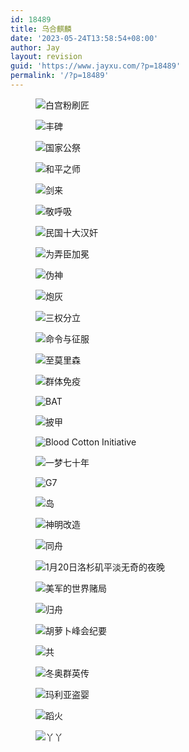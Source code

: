 ```yaml
---
id: 18489
title: 乌合麒麟
date: '2023-05-24T13:58:54+08:00'
author: Jay
layout: revision
guid: 'https://www.jayxu.com/?p=18489'
permalink: '/?p=18489'
---
```


<!-- wp:jetpack/tiled-gallery {"columnWidths":[["35.68425","29.31019","35.00556"],["52.74384","47.25616"],["26.19599","46.70653","27.09748"],["52.49002","47.50998"],["69.12123","30.87877"],["36.71094","63.28906"],["42.13395","57.86605"],["24.51419","75.48581"],["65.35284","34.64716"]],"ids":[17513,17514,17515,17516,17517,17518,17519,17520,17523,17524,17525,17526,17527,17528,17529,17581,17582,17628,17630,17656,17751,17825,17829,17858,17864,17910,18065,18068,18102,18125,18488]} -->
<div class="wp-block-jetpack-tiled-gallery aligncenter is-style-rectangular"><div class="tiled-gallery__gallery"><div class="tiled-gallery__row"><div class="tiled-gallery__col" style="flex-basis:35.68425%"><figure class="tiled-gallery__item"><img alt="白宫粉刷匠" data-height="2000" data-id="17513" data-link="https://www.jayxu.com/wuheqilin/%e7%99%bd%e5%ae%ab%e7%b2%89%e5%88%b7%e5%8c%a0" data-url="https://www.jayxu.com/log/wp-content/uploads/2021/03/白宫粉刷匠-1280x720.jpg" data-width="3554" src="https://i1.wp.com/www.jayxu.com/log/wp-content/uploads/2021/03/%E7%99%BD%E5%AE%AB%E7%B2%89%E5%88%B7%E5%8C%A0-1280x720.jpg?ssl=1" data-amp-layout="responsive"/></figure><figure class="tiled-gallery__item"><img alt="丰碑" data-height="2453" data-id="17514" data-link="https://www.jayxu.com/wuheqilin/%e4%b8%b0%e7%a2%91" data-url="https://www.jayxu.com/log/wp-content/uploads/2021/03/丰碑-1280x785.jpg" data-width="4000" src="https://i2.wp.com/www.jayxu.com/log/wp-content/uploads/2021/03/%E4%B8%B0%E7%A2%91-1280x785.jpg?ssl=1" data-amp-layout="responsive"/></figure></div><div class="tiled-gallery__col" style="flex-basis:29.31019%"><figure class="tiled-gallery__item"><img alt="国家公祭" data-height="3602" data-id="17515" data-link="https://www.jayxu.com/wuheqilin/%e5%9b%bd%e5%ae%b6%e5%85%ac%e7%a5%ad" data-url="https://www.jayxu.com/log/wp-content/uploads/2021/03/国家公祭-1280x1859.jpg" data-width="2480" src="https://i0.wp.com/www.jayxu.com/log/wp-content/uploads/2021/03/%E5%9B%BD%E5%AE%B6%E5%85%AC%E7%A5%AD-1280x1859.jpg?ssl=1" data-amp-layout="responsive"/></figure></div><div class="tiled-gallery__col" style="flex-basis:35.00556%"><figure class="tiled-gallery__item"><img alt="和平之师" data-height="2000" data-id="17516" data-link="https://www.jayxu.com/wuheqilin/%e5%92%8c%e5%b9%b3%e4%b9%8b%e5%b8%88" data-url="https://www.jayxu.com/log/wp-content/uploads/2021/03/和平之师-1280x815.jpg" data-width="3143" src="https://i1.wp.com/www.jayxu.com/log/wp-content/uploads/2021/03/%E5%92%8C%E5%B9%B3%E4%B9%8B%E5%B8%88-1280x815.jpg?ssl=1" data-amp-layout="responsive"/></figure><figure class="tiled-gallery__item"><img alt="剑来" data-height="2251" data-id="17517" data-link="https://www.jayxu.com/wuheqilin/%e5%89%91%e6%9d%a5" data-url="https://www.jayxu.com/log/wp-content/uploads/2021/03/剑来-1280x720.jpg" data-width="4000" src="https://i2.wp.com/www.jayxu.com/log/wp-content/uploads/2021/03/%E5%89%91%E6%9D%A5-1280x720.jpg?ssl=1" data-amp-layout="responsive"/></figure></div></div><div class="tiled-gallery__row"><div class="tiled-gallery__col" style="flex-basis:52.74384%"><figure class="tiled-gallery__item"><img alt="敬呼吸" data-height="1988" data-id="17518" data-link="https://www.jayxu.com/wuheqilin/%e6%95%ac%e5%91%bc%e5%90%b8" data-url="https://www.jayxu.com/log/wp-content/uploads/2021/03/敬呼吸-1280x716.jpg" data-width="3554" src="https://i2.wp.com/www.jayxu.com/log/wp-content/uploads/2021/03/%E6%95%AC%E5%91%BC%E5%90%B8-1280x716.jpg?ssl=1" data-amp-layout="responsive"/></figure></div><div class="tiled-gallery__col" style="flex-basis:47.25616%"><figure class="tiled-gallery__item"><img alt="民国十大汉奸" data-height="2000" data-id="17519" data-link="https://www.jayxu.com/wuheqilin/%e6%b0%91%e5%9b%bd%e5%8d%81%e5%a4%a7%e6%b1%89%e5%a5%b8" data-url="https://www.jayxu.com/log/wp-content/uploads/2021/03/民国十大汉奸-1280x800.jpg" data-width="3202" src="https://i0.wp.com/www.jayxu.com/log/wp-content/uploads/2021/03/%E6%B0%91%E5%9B%BD%E5%8D%81%E5%A4%A7%E6%B1%89%E5%A5%B8-1280x800.jpg?ssl=1" data-amp-layout="responsive"/></figure></div></div><div class="tiled-gallery__row"><div class="tiled-gallery__col" style="flex-basis:26.19599%"><figure class="tiled-gallery__item"><img alt="为弄臣加冕" data-height="1307" data-id="17520" data-link="https://www.jayxu.com/wuheqilin/%e4%b8%ba%e5%bc%84%e8%87%a3%e5%8a%a0%e5%86%95" data-url="https://www.jayxu.com/log/wp-content/uploads/2021/03/为弄臣加冕-1280x726.jpg" data-width="2304" src="https://i0.wp.com/www.jayxu.com/log/wp-content/uploads/2021/03/%E4%B8%BA%E5%BC%84%E8%87%A3%E5%8A%A0%E5%86%95-1280x726.jpg?ssl=1" data-amp-layout="responsive"/></figure><figure class="tiled-gallery__item"><img alt="伪神" data-height="2376" data-id="17523" data-link="https://www.jayxu.com/wuheqilin/%e4%bc%aa%e7%a5%9e" data-url="https://www.jayxu.com/log/wp-content/uploads/2021/03/伪神-1280x743.jpg" data-width="4096" src="https://i1.wp.com/www.jayxu.com/log/wp-content/uploads/2021/03/%E4%BC%AA%E7%A5%9E-1280x743.jpg?ssl=1" data-amp-layout="responsive"/></figure><figure class="tiled-gallery__item"><img alt="炮灰" data-height="2731" data-id="17524" data-link="https://www.jayxu.com/wuheqilin/%e7%82%ae%e7%81%b0" data-url="https://www.jayxu.com/log/wp-content/uploads/2021/03/炮灰-1280x853.jpg" data-width="4096" src="https://i0.wp.com/www.jayxu.com/log/wp-content/uploads/2021/03/%E7%82%AE%E7%81%B0-1280x853.jpg?ssl=1" data-amp-layout="responsive"/></figure></div><div class="tiled-gallery__col" style="flex-basis:46.70653%"><figure class="tiled-gallery__item"><img alt="三权分立" data-height="2573" data-id="17525" data-link="https://www.jayxu.com/wuheqilin/%e4%b8%89%e6%9d%83%e5%88%86%e7%ab%8b" data-url="https://www.jayxu.com/log/wp-content/uploads/2021/03/三权分立-1280x1317.jpg" data-width="2500" src="https://i0.wp.com/www.jayxu.com/log/wp-content/uploads/2021/03/%E4%B8%89%E6%9D%83%E5%88%86%E7%AB%8B-1280x1317.jpg?ssl=1" data-amp-layout="responsive"/></figure></div><div class="tiled-gallery__col" style="flex-basis:27.09748%"><figure class="tiled-gallery__item"><img alt="命令与征服" data-height="2389" data-id="17526" data-link="https://www.jayxu.com/wuheqilin/%e5%91%bd%e4%bb%a4%e4%b8%8e%e5%be%81%e6%9c%8d" data-url="https://www.jayxu.com/log/wp-content/uploads/2021/03/命令与征服-1280x764.jpeg" data-width="4000" src="https://i2.wp.com/www.jayxu.com/log/wp-content/uploads/2021/03/%E5%91%BD%E4%BB%A4%E4%B8%8E%E5%BE%81%E6%9C%8D-1280x764.jpeg?ssl=1" data-amp-layout="responsive"/></figure><figure class="tiled-gallery__item"><img alt="至莫里森" data-height="2566" data-id="17527" data-link="https://www.jayxu.com/wuheqilin/%e8%87%b3%e8%8e%ab%e9%87%8c%e6%a3%ae" data-url="https://www.jayxu.com/log/wp-content/uploads/2021/03/至莫里森-1280x758.jpg" data-width="4331" src="https://i0.wp.com/www.jayxu.com/log/wp-content/uploads/2021/03/%E8%87%B3%E8%8E%AB%E9%87%8C%E6%A3%AE-1280x758.jpg?ssl=1" data-amp-layout="responsive"/></figure><figure class="tiled-gallery__item"><img alt="群体免疫" data-height="2563" data-id="17528" data-link="https://www.jayxu.com/wuheqilin/%e7%be%a4%e4%bd%93%e5%85%8d%e7%96%ab" data-url="https://www.jayxu.com/log/wp-content/uploads/2021/03/群体免疫-1280x720.jpg" data-width="4554" src="https://i2.wp.com/www.jayxu.com/log/wp-content/uploads/2021/03/%E7%BE%A4%E4%BD%93%E5%85%8D%E7%96%AB-1280x720.jpg?ssl=1" data-amp-layout="responsive"/></figure></div></div><div class="tiled-gallery__row"><div class="tiled-gallery__col" style="flex-basis:52.49002%"><figure class="tiled-gallery__item"><img alt="BAT" data-height="4000" data-id="17529" data-link="https://www.jayxu.com/wuheqilin/bat" data-url="https://www.jayxu.com/log/wp-content/uploads/2021/03/BAT-1280x1809.jpeg" data-width="2830" src="https://i0.wp.com/www.jayxu.com/log/wp-content/uploads/2021/03/BAT-1280x1809.jpeg?ssl=1" data-amp-layout="responsive"/></figure></div><div class="tiled-gallery__col" style="flex-basis:47.50998%"><figure class="tiled-gallery__item"><img alt="披甲" data-height="3839" data-id="17581" data-link="https://www.jayxu.com/wuheqilin/%e6%8a%ab%e7%94%b2" data-url="https://www.jayxu.com/log/wp-content/uploads/2021/04/披甲-1280x1999.jpg" data-width="2458" src="https://i0.wp.com/www.jayxu.com/log/wp-content/uploads/2021/04/%E6%8A%AB%E7%94%B2-1280x1999.jpg?ssl=1" data-amp-layout="responsive"/></figure></div></div><div class="tiled-gallery__row"><div class="tiled-gallery__col" style="flex-basis:69.12123%"><figure class="tiled-gallery__item"><img alt="Blood Cotton Initiative" data-height="2544" data-id="17582" data-link="https://www.jayxu.com/wuheqilin/blood-cotton-initiative" data-url="https://www.jayxu.com/log/wp-content/uploads/2021/04/blood-cotton-initiative-1280x814.jpg" data-width="4000" src="https://i1.wp.com/www.jayxu.com/log/wp-content/uploads/2021/04/blood-cotton-initiative-1280x814.jpg?ssl=1" data-amp-layout="responsive"/></figure></div><div class="tiled-gallery__col" style="flex-basis:30.87877%"><figure class="tiled-gallery__item"><img alt="一梦七十年" data-height="1921" data-id="17628" data-link="https://www.jayxu.com/wuheqilin/%e4%b8%80%e6%a2%a6%e4%b8%83%e5%8d%81%e5%b9%b4" data-url="https://www.jayxu.com/log/wp-content/uploads/2021/06/一梦七十年-1280x960.jpg" data-width="2560" src="https://i0.wp.com/www.jayxu.com/log/wp-content/uploads/2021/06/%E4%B8%80%E6%A2%A6%E4%B8%83%E5%8D%81%E5%B9%B4-1280x960.jpg?ssl=1" data-amp-layout="responsive"/></figure><figure class="tiled-gallery__item"><img alt="G7" data-height="1333" data-id="17630" data-link="https://www.jayxu.com/wuheqilin/g7" data-url="https://www.jayxu.com/log/wp-content/uploads/2021/06/G7-1280x853.jpg" data-width="2000" src="https://i2.wp.com/www.jayxu.com/log/wp-content/uploads/2021/06/G7-1280x853.jpg?ssl=1" data-amp-layout="responsive"/></figure></div></div><div class="tiled-gallery__row"><div class="tiled-gallery__col" style="flex-basis:36.71094%"><figure class="tiled-gallery__item"><img alt="岛" data-height="1439" data-id="17656" data-link="https://www.jayxu.com/wuheqilin/%e5%b2%9b" data-url="https://www.jayxu.com/log/wp-content/uploads/2021/06/岛-1280x720.jpg" data-width="2560" src="https://i1.wp.com/www.jayxu.com/log/wp-content/uploads/2021/06/%E5%B2%9B-1280x720.jpg?ssl=1" data-amp-layout="responsive"/></figure><figure class="tiled-gallery__item"><img alt="神明改造" data-height="1637" data-id="17751" data-link="https://www.jayxu.com/wuheqilin/%e7%a5%9e%e6%98%8e%e6%94%b9%e9%80%a0" data-url="https://www.jayxu.com/log/wp-content/uploads/2021/08/神明改造-1280x818.jpg" data-width="2560" src="https://i2.wp.com/www.jayxu.com/log/wp-content/uploads/2021/08/%E7%A5%9E%E6%98%8E%E6%94%B9%E9%80%A0-1280x818.jpg?ssl=1" data-amp-layout="responsive"/></figure></div><div class="tiled-gallery__col" style="flex-basis:63.28906%"><figure class="tiled-gallery__item"><img alt="同舟" data-height="2461" data-id="17825" data-link="https://www.jayxu.com/wuheqilin/%e5%90%8c%e8%88%9f" data-url="https://www.jayxu.com/log/wp-content/uploads/2021/08/同舟-1280x898.jpg" data-width="3508" src="https://i1.wp.com/www.jayxu.com/log/wp-content/uploads/2021/08/%E5%90%8C%E8%88%9F-1280x898.jpg?ssl=1" data-amp-layout="responsive"/></figure></div></div><div class="tiled-gallery__row"><div class="tiled-gallery__col" style="flex-basis:42.13395%"><figure class="tiled-gallery__item"><img alt="1月20日洛杉矶平淡无奇的夜晚" data-height="2169" data-id="17829" data-link="https://www.jayxu.com/wuheqilin/1%e6%9c%8820%e6%97%a5%e6%b4%9b%e6%9d%89%e7%9f%b6%e5%b9%b3%e6%b7%a1%e6%97%a0%e5%a5%87%e7%9a%84%e5%a4%9c%e6%99%9a" data-url="https://www.jayxu.com/log/wp-content/uploads/2021/08/1月20日洛杉矶平淡无奇的夜晚-1280x791.jpg" data-width="3508" src="https://i2.wp.com/www.jayxu.com/log/wp-content/uploads/2021/08/1%E6%9C%8820%E6%97%A5%E6%B4%9B%E6%9D%89%E7%9F%B6%E5%B9%B3%E6%B7%A1%E6%97%A0%E5%A5%87%E7%9A%84%E5%A4%9C%E6%99%9A-1280x791.jpg?ssl=1" data-amp-layout="responsive"/></figure><figure class="tiled-gallery__item"><img alt="美军的世界赌局" data-height="2605" data-id="17858" data-link="https://www.jayxu.com/wuheqilin/%e7%be%8e%e5%86%9b%e7%9a%84%e4%b8%96%e7%95%8c%e8%b5%8c%e5%b1%80" data-url="https://www.jayxu.com/log/wp-content/uploads/2021/09/美军的世界赌局-1280x841.jpg" data-width="3965" src="https://i0.wp.com/www.jayxu.com/log/wp-content/uploads/2021/09/%E7%BE%8E%E5%86%9B%E7%9A%84%E4%B8%96%E7%95%8C%E8%B5%8C%E5%B1%80-1280x841.jpg?ssl=1" data-amp-layout="responsive"/></figure><figure class="tiled-gallery__item"><img alt="归舟" data-height="2480" data-id="17864" data-link="https://www.jayxu.com/wuheqilin/%e5%bd%92%e8%88%9f" data-url="https://www.jayxu.com/log/wp-content/uploads/2021/09/归舟-1280x805.jpg" data-width="3945" src="https://i0.wp.com/www.jayxu.com/log/wp-content/uploads/2021/09/%E5%BD%92%E8%88%9F-1280x805.jpg?ssl=1" data-amp-layout="responsive"/></figure></div><div class="tiled-gallery__col" style="flex-basis:57.86605%"><figure class="tiled-gallery__item"><img alt="胡萝卜峰会纪要" data-height="3471" data-id="17910" data-link="https://www.jayxu.com/wuheqilin/%e8%83%a1%e8%90%9d%e5%8d%9c%e5%b3%b0%e4%bc%9a%e7%ba%aa%e8%a6%81" data-url="https://www.jayxu.com/log/wp-content/uploads/2021/12/胡萝卜峰会纪要-1280x1791.jpg" data-width="2480" src="https://i0.wp.com/www.jayxu.com/log/wp-content/uploads/2021/12/%E8%83%A1%E8%90%9D%E5%8D%9C%E5%B3%B0%E4%BC%9A%E7%BA%AA%E8%A6%81-1280x1791.jpg?ssl=1" data-amp-layout="responsive"/></figure></div></div><div class="tiled-gallery__row"><div class="tiled-gallery__col" style="flex-basis:24.51419%"><figure class="tiled-gallery__item"><img alt="共" data-height="7321" data-id="18065" data-link="https://www.jayxu.com/wuheqilin/%e5%85%b1" data-url="https://www.jayxu.com/log/wp-content/uploads/2022/05/共-1280x1874.jpg" data-width="5000" src="https://i1.wp.com/www.jayxu.com/log/wp-content/uploads/2022/05/%E5%85%B1-1280x1874.jpg?ssl=1" data-amp-layout="responsive"/></figure></div><div class="tiled-gallery__col" style="flex-basis:75.48581%"><figure class="tiled-gallery__item"><img alt="冬奥群英传" data-height="4128" data-id="18068" data-link="https://www.jayxu.com/2022/05/18/18067/%e5%86%ac%e5%a5%a5%e7%be%a4%e8%8b%b1%e4%bc%a0" data-url="https://www.jayxu.com/log/wp-content/uploads/2022/05/冬奥群英传-1280x606.jpg" data-width="8722" src="https://i2.wp.com/www.jayxu.com/log/wp-content/uploads/2022/05/%E5%86%AC%E5%A5%A5%E7%BE%A4%E8%8B%B1%E4%BC%A0-1280x606.jpg?ssl=1" data-amp-layout="responsive"/></figure></div></div><div class="tiled-gallery__row"><div class="tiled-gallery__col" style="flex-basis:65.35284%"><figure class="tiled-gallery__item"><img alt="玛利亚盗婴" data-height="2527" data-id="18102" data-link="https://www.jayxu.com/wuheqilin/img_0902" data-url="https://www.jayxu.com/log/wp-content/uploads/2022/08/IMG_0902-1280x809.jpg" data-width="4000" src="https://i2.wp.com/www.jayxu.com/log/wp-content/uploads/2022/08/IMG_0902-1280x809.jpg?ssl=1" data-amp-layout="responsive"/></figure></div><div class="tiled-gallery__col" style="flex-basis:34.64716%"><figure class="tiled-gallery__item"><img alt="蹈火" data-height="2666" data-id="18125" data-link="https://www.jayxu.com/wuheqilin/%e8%b9%88%e7%81%ab" data-url="https://www.jayxu.com/log/wp-content/uploads/2022/11/蹈火-1280x753.jpg" data-width="4532" src="https://i0.wp.com/www.jayxu.com/log/wp-content/uploads/2022/11/%E8%B9%88%E7%81%AB-1280x753.jpg?ssl=1" data-amp-layout="responsive"/></figure><figure class="tiled-gallery__item"><img alt="丫丫" data-height="3000" data-id="18488" data-link="https://www.jayxu.com/wuheqilin/yaya" data-url="https://www.jayxu.com/log/wp-content/uploads/2023/05/yaya-1280x763.jpg" data-width="5035" src="https://i0.wp.com/www.jayxu.com/log/wp-content/uploads/2023/05/yaya-1280x763.jpg?ssl=1" data-amp-layout="responsive"/></figure></div></div></div></div>
<!-- /wp:jetpack/tiled-gallery -->